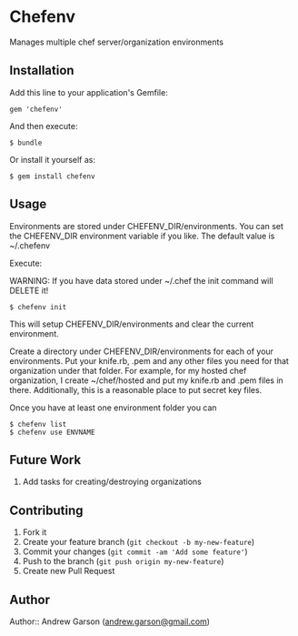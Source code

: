 # Chefenv

Manages multiple chef server/organization environments


## Installation

Add this line to your application's Gemfile:

    gem 'chefenv'

And then execute:

    $ bundle

Or install it yourself as:

    $ gem install chefenv

## Usage

Environments are stored under CHEFENV_DIR/environments.
You can set the CHEFENV_DIR environment variable if you like. The default value is ~/.chefenv

Execute:

WARNING: If you have data stored under ~/.chef the init command will DELETE it!

    $ chefenv init

This will setup CHEFENV_DIR/environments and clear the current environment.

Create a directory under CHEFENV_DIR/environments for each of your environments.
Put your knife.rb, .pem and any other files you need for that organization
under that folder. For example, for my hosted chef organization, I create
~/chef/hosted and put my knife.rb and .pem files in there. Additionally, this is
a reasonable place to put secret key files.

Once you have at least one environment folder you can

    $ chefenv list
    $ chefenv use ENVNAME

## Future Work

1. Add tasks for creating/destroying organizations

## Contributing

1. Fork it
2. Create your feature branch (`git checkout -b my-new-feature`)
3. Commit your changes (`git commit -am 'Add some feature'`)
4. Push to the branch (`git push origin my-new-feature`)
5. Create new Pull Request

## Author

Author:: Andrew Garson (<andrew.garson@gmail.com>)
